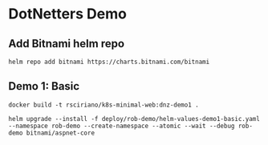 # DotNetters Demo

## Add Bitnami helm repo

```
helm repo add bitnami https://charts.bitnami.com/bitnami
```

## Demo 1: Basic

```
docker build -t rsciriano/k8s-minimal-web:dnz-demo1 .
```

```
helm upgrade --install -f deploy/rob-demo/helm-values-demo1-basic.yaml --namespace rob-demo --create-namespace --atomic --wait --debug rob-demo bitnami/aspnet-core
```
